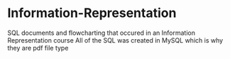 # Information-Representation
SQL documents and flowcharting that occured in an Information Representation course
All of the SQL was created in MySQL which is why they are pdf file type
